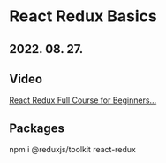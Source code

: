 # React Redux Basics
## 2022. 08. 27.

## Video
[React Redux Full Course for Beginners...](https://www.youtube.com/watch?v=NqzdVN2tyvQ)

## Packages
npm i @reduxjs/toolkit react-redux